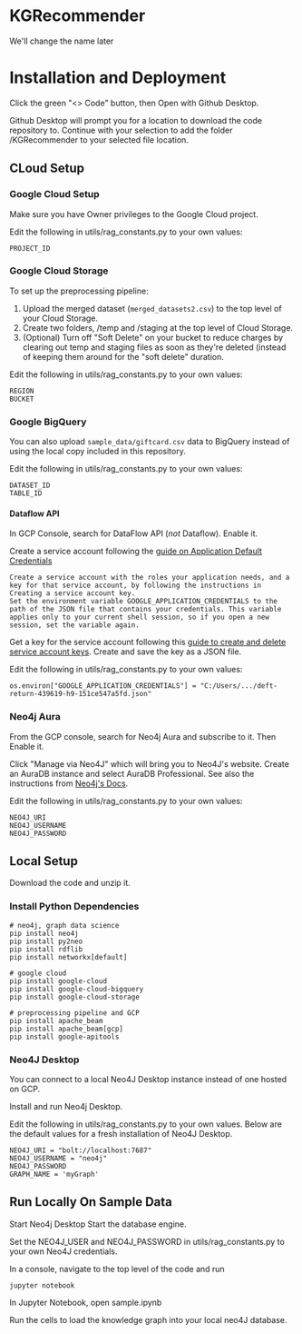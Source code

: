 # KGRecommender
We'll change the name later

# Installation and Deployment

Click the green "<> Code" button, then Open with Github Desktop.

Github Desktop will prompt you for a location to download the code repository to. Continue with your selection to add the folder /KGRecommender to your selected file location.

## CLoud Setup

### Google Cloud Setup

Make sure you have Owner privileges to the Google Cloud project.

Edit the following in utils/rag_constants.py to your own values:
	
	PROJECT_ID

### Google Cloud Storage

To set up the preprocessing pipeline:

1. Upload the merged dataset (`merged_datasets2.csv`) to the top level of your Cloud Storage.
2. Create two folders, /temp and /staging at the top level of Cloud Storage.
3. (Optional) Turn off "Soft Delete" on your bucket to reduce charges by clearing out temp and staging files as soon as they're deleted (instead of keeping them around for the "soft delete" duration.

Edit the following in utils/rag_constants.py to your own values:
	
	REGION
	BUCKET

### Google BigQuery

You can also upload `sample_data/giftcard.csv` data to BigQuery instead of using the local copy included in this repository.

Edit the following in utils/rag_constants.py to your own values:

	DATASET_ID
	TABLE_ID

#### Dataflow API

In GCP Console, search for DataFlow API (*not* Dataflow). Enable it.

Create a service account following the [guide on Application Default Credentials](https://cloud.google.com/docs/authentication/provide-credentials-adc)

	Create a service account with the roles your application needs, and a key for that service account, by following the instructions in Creating a service account key.
	Set the environment variable GOOGLE_APPLICATION_CREDENTIALS to the path of the JSON file that contains your credentials. This variable applies only to your current shell session, so if you open a new session, set the variable again.

Get a key for the service account following this [guide to create and delete service account keys](https://cloud.google.com/iam/docs/keys-create-delete#iam-service-account-keys-create-console). Create and save the key as a JSON file.

Edit the following in utils/rag_constants.py to your own values:

	os.environ["GOOGLE_APPLICATION_CREDENTIALS"] = "C:/Users/.../deft-return-439619-h9-151ce547a5fd.json"


### Neo4j Aura

From the GCP console, search for Neo4j Aura and subscribe to it. Then Enable it.

Click "Manage via Neo4J" which will bring you to Neo4J's website. Create an AuraDB instance and select AuraDB Professional. See also the instructions from [Neo4j's Docs](https://neo4j.com/docs/aura/auradb/getting-started/create-database/).

Edit the following in utils/rag_constants.py to your own values:

	NEO4J_URI
	NEO4J_USERNAME
	NEO4J_PASSWORD

## Local Setup

Download the code and unzip it.

### Install Python Dependencies

	# neo4j, graph data science
	pip install neo4j
	pip install py2neo
	pip install rdflib
	pip install networkx[default]

	# google cloud
	pip install google-cloud
	pip install google-cloud-bigquery
	pip install google-cloud-storage

	# preprocessing pipeline and GCP
	pip install apache_beam
	pip install apache_beam[gcp]
	pip install google-apitools

### Neo4J Desktop

You can connect to a local Neo4J Desktop instance instead of one hosted on GCP.

Install and run Neo4j Desktop.

Edit the following in utils/rag_constants.py to your own values. Below are the default values for a fresh installation of Neo4J Desktop.

	NEO4J_URI = "bolt://localhost:7687"
	NEO4J_USERNAME = "neo4j"
	NEO4J_PASSWORD
	GRAPH_NAME = 'myGraph'

## Run Locally On Sample Data

Start Neo4j Desktop
Start the database engine.

Set the NEO4J_USER and NEO4J_PASSWORD in utils/rag_constants.py to your own Neo4J credentials.

In a console, navigate to the top level of the code and run

	jupyter notebook

In Jupyter Notebook, open sample.ipynb

Run the cells to load the knowledge graph into your local neo4J database.